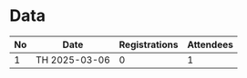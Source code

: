 # Data

No |Date         |Registrations|Attendees
---|-------------|-------------|---------
1  |TH 2025-03-06|0            |1
